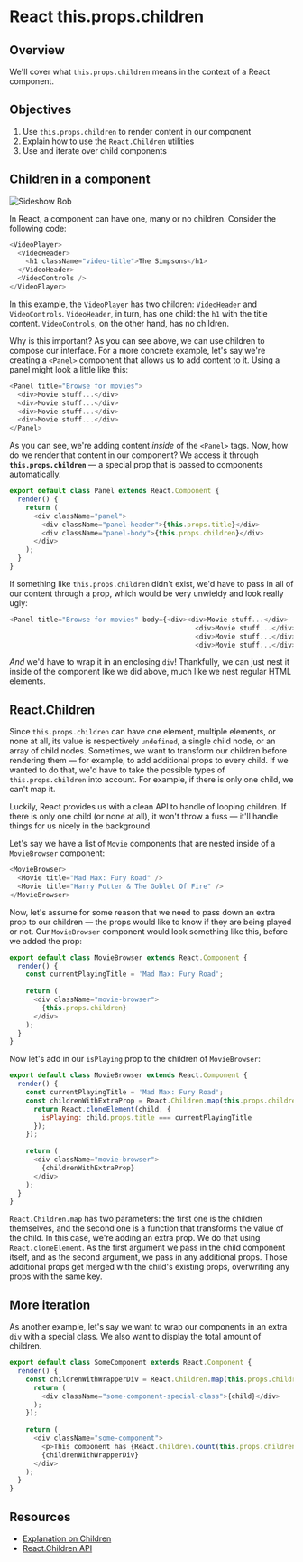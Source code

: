 # React this.props.children

## Overview

We'll cover what  `this.props.children` means in the context of a React component. 

## Objectives

1. Use `this.props.children` to render content in our component
2. Explain how to use the `React.Children` utilities
3. Use and iterate over child components

## Children in a component
![Sideshow Bob](https://media.giphy.com/media/xT5LMVEIvpgJCWCcog/giphy.gif)

In React, a component can have one, many or no children. Consider the following code:

```js
<VideoPlayer>
  <VideoHeader>
    <h1 className="video-title">The Simpsons</h1>
  </VideoHeader>
  <VideoControls />
</VideoPlayer>
```

In this example, the `VideoPlayer` has two children: `VideoHeader` and `VideoControls`. `VideoHeader`, in turn, has one child: the `h1` with the title content. `VideoControls`, on the other hand, has no children.

Why is this important? As you can see above, we can use children to compose our interface. For a more concrete example, let's say we're creating a `<Panel>` component that allows us to add content to it. Using a panel might look a little like this:

```js
<Panel title="Browse for movies">
  <div>Movie stuff...</div>
  <div>Movie stuff...</div>
  <div>Movie stuff...</div>
  <div>Movie stuff...</div>
</Panel>
```

As you can see, we're adding content *inside* of the `<Panel>` tags. Now, how do we render that content in our component? We access it through **`this.props.children`** — a special prop that is passed to components automatically.

```js
export default class Panel extends React.Component {
  render() {
    return (
      <div className="panel">
        <div className="panel-header">{this.props.title}</div>
        <div className="panel-body">{this.props.children}</div>
      </div>
    );
  }
}
```

If something like `this.props.children` didn't exist, we'd have to pass in all of our content through a prop, which would be very unwieldy and look really ugly:

```js
<Panel title="Browse for movies" body={<div><div>Movie stuff...</div>
                                              <div>Movie stuff...</div>
                                              <div>Movie stuff...</div>
                                              <div>Movie stuff...</div></div>} />
```

_And_ we'd have to wrap it in an enclosing `div`! Thankfully, we can just nest it inside of the component like we did above, much like we nest regular HTML elements.

## React.Children
Since `this.props.children` can have one element, multiple elements, or none at all, its value is respectively `undefined`, a single child node, or an array of child nodes. Sometimes, we want to transform our children before rendering them — for example, to add additional props to every child. If we wanted to do that, we'd have to take the possible types of `this.props.children` into account. For example, if there is only one child, we can't map it.

Luckily, React provides us with a clean API to handle of looping children. If there is only one child (or none at all), it won't throw a fuss — it'll handle things for us nicely in the background.

Let's say we have a list of `Movie` components that are nested inside of a `MovieBrowser` component:

```js
<MovieBrowser>
  <Movie title="Mad Max: Fury Road" />
  <Movie title="Harry Potter & The Goblet Of Fire" />
</MovieBrowser>
```

Now, let's assume for some reason that we need to pass down an extra prop to our children — the props would like to know if they are being played or not. Our `MovieBrowser` component would look something like this, before we added the prop:

```js
export default class MovieBrowser extends React.Component {
  render() {
    const currentPlayingTitle = 'Mad Max: Fury Road';
    
    return (
      <div className="movie-browser">
        {this.props.children}
      </div>      
    );
  }
}
```

Now let's add in our `isPlaying` prop to the children of `MovieBrowser`:

```js
export default class MovieBrowser extends React.Component {
  render() {
    const currentPlayingTitle = 'Mad Max: Fury Road';
    const childrenWithExtraProp = React.Children.map(this.props.children, child => {
      return React.cloneElement(child, {
        isPlaying: child.props.title === currentPlayingTitle
      });
    });
    
    return (
      <div className="movie-browser">
        {childrenWithExtraProp}
      </div>      
    );
  }
}
```

`React.Children.map` has two parameters: the first one is the children themselves, and the second one is a function that transforms the value of the child. In this case, we're adding an extra prop. We do that using `React.cloneElement`. As the first argument we pass in the child component itself, and as the second argument, we pass in any additional props. Those additional props get merged with the child's existing props, overwriting any props with the same key.

## More iteration
As another example, let's say we want to wrap our components in an extra `div` with a special class. We also want to display the total amount of children.

```js
export default class SomeComponent extends React.Component {
  render() {
    const childrenWithWrapperDiv = React.Children.map(this.props.children, child => {
      return (
        <div className="some-component-special-class">{child}</div> 
      );
    });
    
    return (
      <div className="some-component">
        <p>This component has {React.Children.count(this.props.children)} children.</p>
        {childrenWithWrapperDiv}        
      </div>      
    );
  }
}
```

## Resources
- [Explanation on Children](https://facebook.github.io/react/docs/multiple-components.html#children)
- [React.Children API](https://facebook.github.io/react/docs/top-level-api.html#react.children)
